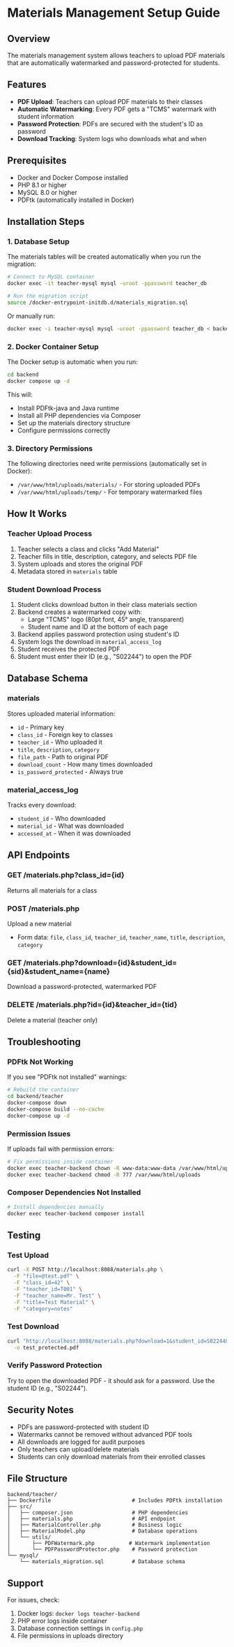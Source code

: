 # Materials Management Setup Guide

## Overview
The materials management system allows teachers to upload PDF materials that are automatically watermarked and password-protected for students.

## Features
- **PDF Upload**: Teachers can upload PDF materials to their classes
- **Automatic Watermarking**: Every PDF gets a "TCMS" watermark with student information
- **Password Protection**: PDFs are secured with the student's ID as password
- **Download Tracking**: System logs who downloads what and when

## Prerequisites
- Docker and Docker Compose installed
- PHP 8.1 or higher
- MySQL 8.0 or higher
- PDFtk (automatically installed in Docker)

## Installation Steps

### 1. Database Setup
The materials tables will be created automatically when you run the migration:

```bash
# Connect to MySQL container
docker exec -it teacher-mysql mysql -uroot -ppassword teacher_db

# Run the migration script
source /docker-entrypoint-initdb.d/materials_migration.sql
```

Or manually run:
```bash
docker exec -i teacher-mysql mysql -uroot -ppassword teacher_db < backend/teacher/mysql/materials_migration.sql
```

### 2. Docker Container Setup
The Docker setup is automatic when you run:

```bash
cd backend
docker compose up -d
```

This will:
- Install PDFtk-java and Java runtime
- Install all PHP dependencies via Composer
- Set up the materials directory structure
- Configure permissions correctly

### 3. Directory Permissions
The following directories need write permissions (automatically set in Docker):
- `/var/www/html/uploads/materials/` - For storing uploaded PDFs
- `/var/www/html/uploads/temp/` - For temporary watermarked files

## How It Works

### Teacher Upload Process
1. Teacher selects a class and clicks "Add Material"
2. Teacher fills in title, description, category, and selects PDF file
3. System uploads and stores the original PDF
4. Metadata stored in `materials` table

### Student Download Process
1. Student clicks download button in their class materials section
2. Backend creates a watermarked copy with:
   - Large "TCMS" logo (80pt font, 45° angle, transparent)
   - Student name and ID at the bottom of each page
3. Backend applies password protection using student's ID
4. System logs the download in `material_access_log`
5. Student receives the protected PDF
6. Student must enter their ID (e.g., "S02244") to open the PDF

## Database Schema

### materials
Stores uploaded material information:
- `id` - Primary key
- `class_id` - Foreign key to classes
- `teacher_id` - Who uploaded it
- `title`, `description`, `category`
- `file_path` - Path to original PDF
- `download_count` - How many times downloaded
- `is_password_protected` - Always true

### material_access_log
Tracks every download:
- `student_id` - Who downloaded
- `material_id` - What was downloaded
- `accessed_at` - When it was downloaded

## API Endpoints

### GET /materials.php?class_id={id}
Returns all materials for a class

### POST /materials.php
Upload a new material
- Form data: `file`, `class_id`, `teacher_id`, `teacher_name`, `title`, `description`, `category`

### GET /materials.php?download={id}&student_id={sid}&student_name={name}
Download a password-protected, watermarked PDF

### DELETE /materials.php?id={id}&teacher_id={tid}
Delete a material (teacher only)

## Troubleshooting

### PDFtk Not Working
If you see "PDFtk not installed" warnings:
```bash
# Rebuild the container
cd backend/teacher
docker-compose down
docker-compose build --no-cache
docker-compose up -d
```

### Permission Issues
If uploads fail with permission errors:
```bash
# Fix permissions inside container
docker exec teacher-backend chown -R www-data:www-data /var/www/html/uploads
docker exec teacher-backend chmod -R 777 /var/www/html/uploads
```

### Composer Dependencies Not Installed
```bash
# Install dependencies manually
docker exec teacher-backend composer install
```

## Testing

### Test Upload
```bash
curl -X POST http://localhost:8088/materials.php \
  -F "file=@test.pdf" \
  -F "class_id=42" \
  -F "teacher_id=T001" \
  -F "teacher_name=Mr. Test" \
  -F "title=Test Material" \
  -F "category=notes"
```

### Test Download
```bash
curl "http://localhost:8088/materials.php?download=1&student_id=S02244&student_name=Test%20Student" \
  -o test_protected.pdf
```

### Verify Password Protection
Try to open the downloaded PDF - it should ask for a password. Use the student ID (e.g., "S02244").

## Security Notes
- PDFs are password-protected with student ID
- Watermarks cannot be removed without advanced PDF tools
- All downloads are logged for audit purposes
- Only teachers can upload/delete materials
- Students can only download materials from their enrolled classes

## File Structure
```
backend/teacher/
├── Dockerfile                          # Includes PDFtk installation
├── src/
│   ├── composer.json                   # PHP dependencies
│   ├── materials.php                   # API endpoint
│   ├── MaterialController.php          # Business logic
│   ├── MaterialModel.php               # Database operations
│   └── utils/
│       ├── PDFWatermark.php           # Watermark implementation
│       └── PDFPasswordProtector.php    # Password protection
└── mysql/
    └── materials_migration.sql         # Database schema
```

## Support
For issues, check:
1. Docker logs: `docker logs teacher-backend`
2. PHP error logs inside container
3. Database connection settings in `config.php`
4. File permissions in uploads directory
